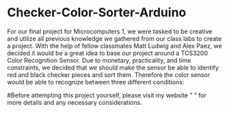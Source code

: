 # Checker-Color-Sorter-Arduino
For our final project for Microcomputers 1, we were tasked to be creative and utilize all  previous knowledge we gathered from our class labs to create a project. With the help of fellow classmates Matt Ludwig and Alex Paez, we decided it would be a great idea to base our project around a TCS3200 Color Recognition Sensor. Due to monetary, practicality, and time constraints, we decided that we should make the sensor be able to identify red and black checker pieces and sort them. Therefore the color sensor would be able to recognize between three different conditions:

#Before attempting this project yourself, please visit my website " " for more details and any necessary considerations.
